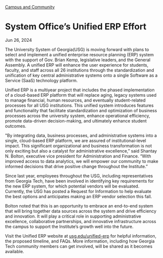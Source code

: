 [Campus and Community](https://www.gatech.edu/news/topic/campus-and-community)

# System Office’s Unified ERP Effort

Jun 26, 2024


The University System of Georgia(USG) is moving forward with plans to select and implement a unified enterprise resource planning (ERP) system with the support of Gov. Brian Kemp, legislative leaders, and the General Assembly. A unified ERP will enhance the user experience for students, faculty, and staff across all 26 institutions through the standardization and unification of key central administrative systems onto a single Software as a Service (SaaS) technology platform.

Unified ERP is a multiyear project that includes the phased implementation of a cloud-based ERP platform that will replace aging, legacy systems used to manage financial, human resources, and eventually student-related processes for all USG institutions. This unified system introduces features and functionality that facilitate standardization and optimization of business processes across the university system, enhance operational efficiency, promote data-driven decision-making, and ultimately enhance student outcomes.

"By integrating data, business processes, and administrative systems into a single, cloud-based ERP platform, we are assured of institutional-level impact. This significant organizational and business transformation is not only exciting but also a catalyst for administrative excellence,” said Shantay N. Bolton, executive vice president for Administration and Finance. “With improved access to data analytics, we will empower our community to make informed decisions that drive positive change throughout the Institute.”

Since last year, employees throughout the USG, including representatives from Georgia Tech, have been involved in identifying key requirements for the new ERP system, for which potential vendors will be evaluated. Currently, the USG has posted a Request for Information to help evaluate the best options and anticipates making an ERP vendor selection this fall.

Bolton noted that this is an opportunity to embrace an end-to-end system that will bring together data sources across the system and drive efficiency and innovation. It will play a critical role in supporting administrative excellence, collaborative partnerships, and innovative infrastructure across the campus to support the Institute’s growth well into the future.

Visit the Unified ERP website at [usg.edu/unified-erp](http://www.usg.edu/unified-erp) for helpful information, the proposed timeline, and FAQs. More information, including how Georgia Tech community members can get involved, will be shared as it becomes available.
